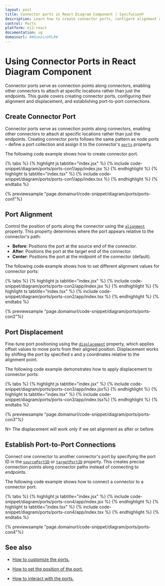 ```yaml
---
layout: post
title: Connector ports in React Diagram Component | Syncfusion®
description: Learn how to create connector ports, configure alignment and displacement, and establish port-to-port connections in Syncfusion® React Diagram Component.
control: Ports 
platform: ej2-react
documentation: ug
domainurl: ##DomainURL##
---
```


# Using Connector Ports in React Diagram Component

Connector ports serve as connection points along connectors, enabling other connectors to attach at specific locations rather than just the endpoints. This guide covers creating connector ports, configuring their alignment and displacement, and establishing port-to-port connections.

## Create Connector Port

Connector ports serve as connection points along connectors, enabling other connectors to attach at specific locations rather than just the endpoints. Creating connector ports follows the same pattern as node ports - define a port collection and assign it to the connector's [`ports`](https://ej2.syncfusion.com/react/documentation/api/diagram/connector/#ports) property.

The following code example shows how to create connector port.

{% tabs %}
{% highlight js tabtitle="index.jsx" %}
{% include code-snippet/diagram/ports/ports-con1/app/index.jsx %}
{% endhighlight %}
{% highlight ts tabtitle="index.tsx" %}
{% include code-snippet/diagram/ports/ports-con1/app/index.tsx %}
{% endhighlight %}
{% endtabs %}

{% previewsample "page.domainurl/code-snippet/diagram/ports/ports-con1"%}


## Port Alignment

Control the position of ports along the connector using the [`alignment`](https://ej2.syncfusion.com/react/documentation/api/diagram/portAlignment/) property. This property determines where the port appears relative to the connector's path:

- **Before**: Positions the port at the source end of the connector.
- **After**: Positions the port at the target end of the connector.
- **Center**: Positions the port at the midpoint of the connector (default).

The following code example shows how to set different alignment values for connector ports:

{% tabs %}
{% highlight js tabtitle="index.jsx" %}
{% include code-snippet/diagram/ports/ports-con2/app/index.jsx %}
{% endhighlight %}
{% highlight ts tabtitle="index.tsx" %}
{% include code-snippet/diagram/ports/ports-con2/app/index.tsx %}
{% endhighlight %}
{% endtabs %}

{% previewsample "page.domainurl/code-snippet/diagram/ports/ports-con2"%}



## Port Displacement

Fine-tune port positioning using the [`displacement`](https://ej2.syncfusion.com/react/documentation/api/diagram/point/) property, which applies offset values to move ports from their aligned position. Displacement works by shifting the port by specified x and y coordinates relative to the alignment point.

The following code example demonstrates how to apply displacement to connector ports:

{% tabs %}
{% highlight js tabtitle="index.jsx" %}
{% include code-snippet/diagram/ports/ports-con3/app/index.jsx%}
{% endhighlight %}
{% highlight ts tabtitle="index.tsx" %}
{% include code-snippet/diagram/ports/ports-con3/app/index.tsx%}
{% endhighlight %}
{% endtabs %}

{% previewsample "page.domainurl/code-snippet/diagram/ports/ports-con3"%}


N> The displacement will work only if we set alignment as after or before.

## Establish Port-to-Port Connections

Connect one connector to another connector's port by specifying the port ID in the [`sourcePortID`](https://ej2.syncfusion.com/react/documentation/api/diagram/connector/#sourceportid) or [`targetPortID`](https://ej2.syncfusion.com/react/documentation/api/diagram/connector/#targetportid) property. This creates precise connection points along connector paths instead of connecting to endpoints.

The following code example shows how to connect a connector to a connector port:

{% tabs %}
{% highlight js tabtitle="index.jsx" %}
{% include code-snippet/diagram/ports/ports-con4/app/index.jsx %}
{% endhighlight %}
{% highlight ts tabtitle="index.tsx" %}
{% include code-snippet/diagram/ports/ports-con4/app/index.tsx %}
{% endhighlight %}
{% endtabs %}

{% previewsample "page.domainurl/code-snippet/diagram/ports/ports-con4"%}

## See also

* [How to customize the ports.](./ports-appearance)

* [How to set the position of the port.](./ports-positioning)

* [How to interact with the ports.](./ports-interaction)